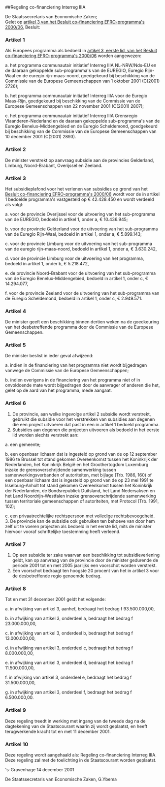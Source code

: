 <meta http-equiv='Content-Type' content='text/html; charset=utf-8' />

##Regeling co-financiering Interreg IIIA

De Staatssecretaris van Economische Zaken;  
Gelet op [artikel 3 van het Besluit co-financiering EFRO-programma's 2000/06](../../../../../../AMvB/besluit/co-financiering/efro-programma's/200006/BWBR0012390/README.md),
Besluit:    

### Artikel  1  

Als Europees programma als bedoeld in [artikel 3, eerste lid, van het Besluit co-financiering EFRO-programma's 2000/06](../../../../../../AMvB/besluit/co-financiering/efro-programma's/200006/BWBR0012390/README.md) worden aangewezen: 

a. het programma communautair initiatief Interreg IIIA NL-NRW/Nds-EU en de daaraan gekoppelde sub-programma's van de EUREGIO, Euregio Rijn-Waal en de euregio rijn-maas-noord, goedgekeurd bij beschikking van de Commissie van de Europese Gemeenschappen van 1 oktober 2001 (C(2001) 2726);  

b. het programma communautair initiatief Interreg IIIA voor de Euregio Maas-Rijn, goedgekeurd bij beschikking van de Commissie van de Europese Gemeenschappen van 22 november 2001 (C(2001) 2807);  

c. het programma communautair initiatief Interreg IIIA Grensregio Vlaanderen-Nederland en de daaraan gekoppelde sub-programma's van de Euregio Benelux-Middengebied en de Euregio Scheldemond, goedgekeurd bij beschikking van de Commissie van de Europese Gemeenschappen van 10 december 2001 (C(2001) 2893).    

### Artikel  2  

De minister verstrekt op aanvraag subsidie aan de provincies Gelderland, Limburg, Noord-Brabant, Overijssel en Zeeland.  

### Artikel  3  

Het subsidieplafond voor het verlenen van subsidies op grond van het [Besluit co-financiering EFRO-programma's 2000/06](../../../../../../AMvB/besluit/co-financiering/efro-programma's/200006/BWBR0012390/README.md) wordt voor de in artikel 1 bedoelde programma's vastgesteld op € 42.428.450 en wordt verdeeld als volgt: 

a. voor de provincie Overijssel voor de uitvoering van het sub-programma van de EUREGIO, bedoeld in artikel 1, onder a, € 10.436.945;  

b. voor de provincie Gelderland voor de uitvoering van het sub-programma van de Euregio Rijn-Waal, bedoeld in artikel 1, onder a, € 5.899.143;  

c. voor de provincie Limburg voor de uitvoering van het sub-programma van de euregio rijn-maas-noord, bedoeld in artikel 1, onder a, € 3.630.242,  

d. voor de provincie Limburg voor de uitvoering van het programma, bedoeld in artikel 1, onder b, € 5.218.472,  

e. de provincie Noord-Brabant voor de uitvoering van het sub-programma van de Euregio Benelux-Middengebied, bedoeld in artikel 1, onder c, € 14.294.077,  

f. voor de provincie Zeeland voor de uitvoering van het sub-programma van de Euregio Scheldemond, bedoeld in artikel 1, onder c, € 2.949.571.    

### Artikel  4  

De minister geeft een beschikking binnen dertien weken na de goedkeuring van het desbetreffende programma door de Commissie van de Europese Gemeenschappen.  

### Artikel  5  

De minister beslist in ieder geval afwijzend: 

a. indien in de financiering van het programma niet wordt bijgedragen vanwege de Commissie van de Europese Gemeenschappen;  

b. indien overigens in de financiering van het programma niet of in onvoldoende mate wordt bijgedragen door de aanvrager of anderen die het, gelet op de aard van het programma, mede aangaat.    

### Artikel  6  

1.  De provincie, aan welke ingevolge artikel 2 subsidie wordt verstrekt, gebruikt die subsidie voor het verstrekken van subsidies aan degenen die een project uitvoeren dat past in een in artikel 1 bedoeld programma.   
2.  Subsidies aan degenen die projecten uitvoeren als bedoeld in het eerste lid worden slechts verstrekt aan: 

a. een gemeente;  

b. een openbaar lichaam dat is ingesteld op grond van de op 12 september 1986 te Brussel tot stand gekomen Overeenkomst tussen het Koninkrijk der Nederlanden, het Koninkrijk België en het Groothertogdom Luxemburg inzake de grensoverschrijdende samenwerking tussen samenwerkingsverbanden of autoriteiten, met bijlage (Trb. 1986, 160) of een openbaar lichaam dat is ingesteld op grond van de op 23 mei 1991 te Isselburg-Anholt tot stand gekomen Overeenkomst tussen het Koninkrijk der Nederlanden, de Bondsrepubliek Duitsland, het Land Nedersaksen en het Land Noordrijn-Westfalen inzake grensoverschrijdende samenwerking tussen territoriale gemeenschappen of autoriteiten, met Protocol (Trb. 1991, 102);  

c. een privaatrechtelijke rechtspersoon met volledige rechtsbevoegdheid.     
3.  De provincie kan de subsidie ook gebruiken ten behoeve van door hem zelf uit te voeren projecten als bedoeld in het eerste lid, mits de minister hiervoor vooraf schriftelijke toestemming heeft verleend.   

### Artikel  7  

1.  Op een subsidie ter zake waarvan een beschikking tot subsidieverlening geldt, kan op aanvraag van de provincie door de minister gedurende de periode 2001 tot en met 2005 jaarlijks een voorschot worden verstrekt.   
2.  Een voorschot bedraagt ten hoogste 20 procent van het in artikel 3 voor de desbetreffende regio genoemde bedrag.   

### Artikel  8  

Tot en met 31 december 2001 geldt het volgende: 

a. in afwijking van artikel 3, aanhef, bedraagt het bedrag f 93.500.000,00,  

b. in afwijking van artikel 3, onderdeel a, bedraagt het bedrag f 23.000.000,00,  

c. in afwijking van artikel 3, onderdeel b, bedraagt het bedrag f 13.000.000,00,  

d. in afwijking van artikel 3, onderdeel c, bedraagt het bedrag f 8.000.000,00,  

e. in afwijking van artikel 3, onderdeel d, bedraagt het bedrag f 11.500.000,00,  

f. in afwijking van artikel 3, onderdeel e, bedraagt het bedrag f 31.500.000,00,  

g. in afwijking van artikel 3, onderdeel f, bedraagt het bedrag f 6.500.000,00.    

### Artikel  9  

Deze regeling treedt in werking met ingang van de tweede dag na de dagtekening van de Staatscourant waarin zij wordt geplaatst, en heeft terugwerkende kracht tot en met 11 december 2001.  

### Artikel  10  

Deze regeling wordt aangehaald als: Regeling co-financiering Interreg IIIA.  
Deze regeling zal met de toelichting in de Staatscourant worden geplaatst.   

's-Gravenhage 
14 december 2001    

De 
Staatssecretaris van Economische Zaken, 
G.Ybema    
